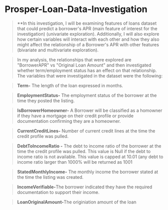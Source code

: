 # Prosper-Loan-Data-Investigation

> **In this investigation, I will be examining features of loans dataset that could predict a borrower's APR (main feature of interest for the investigation) (univariate exploration). Additionally, I will also explore how certain variables will interact with each other and how they also might affect the relationship of a Borrower's APR with other features (bivariate and multivariate exploration).

>  In my analysis, the relationships that were explored are "BorrowerAPR" vs "Original Loan Amount" and then investigated whether term/employment status has an effect on that relationship. The variables that were investigated in the dataset were the following:

> <b>Term-</b> The length of the loan expressed in months.

> <b>EmploymentStatus-</b> The employment status of the borrower at the time they posted the listing.

> <b>IsBorrowerHomeowner-</b> A Borrower will be classified as a homowner if they have a mortgage on their credit profile or provide documentation confirming they are a homeowner.

> <b>CurrentCreditLines-</b> Number of current credit lines at the time the credit profile was pulled.

> <b>DebtToIncomeRatio -</b> The debt to income ratio of the borrower at the time the credit profile was pulled. This value is Null if the debt to income ratio is not available. This value is capped at 10.01 (any debt to income ratio larger than 1000% will be returned as 1001

> <b>StatedMonthlyIncome-</b> The monthly income the borrower stated at the time the listing was created.

> <b>IncomeVerifiable-</b>The borrower indicated they have the required documentation to support their income.

> <b>LoanOriginalAmount-</b>The originiation amount of the loan
